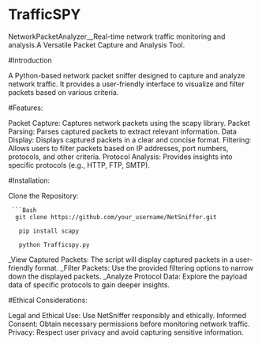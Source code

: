 # TrafficSPY
NetworkPacketAnalyzer__Real-time network traffic monitoring and analysis.A Versatile Packet Capture and Analysis Tool.

#Introduction

A Python-based network packet sniffer designed to capture and analyze network traffic. It provides a user-friendly interface to visualize and filter packets based on various criteria.

#Features:

Packet Capture: Captures network packets using the scapy library.
Packet Parsing: Parses captured packets to extract relevant information.
Data Display: Displays captured packets in a clear and concise format.
Filtering: Allows users to filter packets based on IP addresses, port numbers, protocols, and other criteria.
Protocol Analysis: Provides insights into specific protocols (e.g., HTTP, FTP, SMTP).

#Installation:

Clone the Repository:

     ```Bash
      git clone https://github.com/your_username/NetSniffer.git

       pip install scapy
       
       python Trafficspy.py

_View Captured Packets: The script will display captured packets in a user-friendly format.
_Filter Packets: Use the provided filtering options to narrow down the displayed packets.
_Analyze Protocol Data: Explore the payload data of specific protocols to gain deeper insights.

#Ethical Considerations:

Legal and Ethical Use: Use NetSniffer responsibly and ethically.
Informed Consent: Obtain necessary permissions before monitoring network traffic.
Privacy: Respect user privacy and avoid capturing sensitive information.

